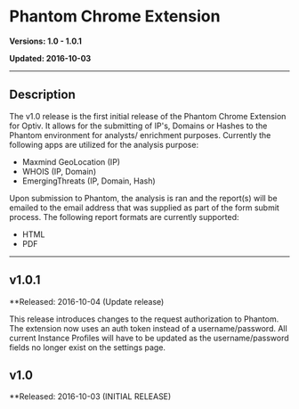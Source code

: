 # Phantom Chrome Extension

**Versions: 1.0 - 1.0.1**

**Updated: 2016-10-03**

---

## Description
The v1.0 release is the first initial release of the Phantom Chrome Extension for Optiv. It
allows for the submitting of IP's, Domains or Hashes to the Phantom environment for analysts/
enrichment purposes. Currently the following apps are utilized for the analysis purpose:

* Maxmind GeoLocation       (IP)
* WHOIS                     (IP, Domain)
* EmergingThreats           (IP, Domain, Hash)

Upon submission to Phantom, the analysis is ran and the report(s) will be emailed to the email
address that was supplied as part of the form submit process. The following report formats
are currently supported:

* HTML
* PDF

---

## v1.0.1

**Released: 2016-10-04 (Update release)

This release introduces changes to the request authorization to Phantom. The extension now uses
an auth token instead of a username/password. All current Instance Profiles will have to be
updated as the username/password fields no longer exist on the settings page.

## v1.0

**Released: 2016-10-03 (INITIAL RELEASE)